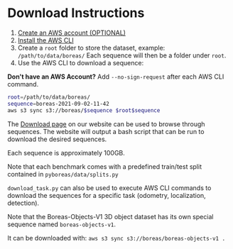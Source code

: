 # Download Instructions

1. [Create an AWS account (OPTIONAL)](https://aws.amazon.com/premiumsupport/knowledge-center/create-and-activate-aws-account/)
2. [Install the AWS CLI](https://docs.aws.amazon.com/cli/latest/userguide/install-cliv2.html)
3. Create a `root` folder to store the dataset, example: `/path/to/data/boreas/` Each sequence will then be a folder under `root`.
4. Use the AWS CLI to download a sequence:

**Don't have an AWS Account?** Add `--no-sign-request` after each AWS CLI command.

```Bash
root=/path/to/data/boreas/
sequence=boreas-2021-09-02-11-42
aws s3 sync s3://boreas/$sequence $root$sequence
```

The [Download page](https://www.boreas.utias.utoronto.ca/#/download) on our website can be used to browse through sequences. The website will output a bash script that can be run to download the desired sequences.

Each sequence is approximately 100GB.

Note that each benchmark comes with a predefined train/test split contained in `pyboreas/data/splits.py`

`download_task.py` can also be used to execute AWS CLI commands to download the sequences for a specific task (odometry, localization, detection).

Note that the Boreas-Objects-V1 3D object dataset has its own special sequence named `boreas-objects-v1`.

It can be downloaded with: `aws s3 sync s3://boreas/boreas-objects-v1 .`
